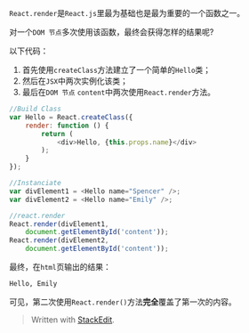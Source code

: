 `React.render`是`React.js`里最为基础也是最为重要的一个函数之一。

对一个`DOM 节点`多次使用该函数，最终会获得怎样的结果呢?

以下代码：

1. 首先使用`createClass`方法建立了一个简单的`Hello`类；
2. 然后在`JSX`中两次实例化该类；
3. 最后在`DOM 节点` `content`中两次使用`React.render`方法。

```javascript
//Build Class
var Hello = React.createClass({
    render: function () {
		return (
			<div>Hello, {this.props.name}</div>
        );
    }
});

//Instanciate
var divElement1 = <Hello name="Spencer" />;
var divElement2 = <Hello name="Emily" />;

//react.render
React.render(divElement1,
	document.getElementById('content'));
React.render(divElement2,
	document.getElementById('content'));
```

最终，在`html`页输出的结果：

```html
Hello, Emily
```

可见，第二次使用`React.render()`方法**完全**覆盖了第一次的内容。

> Written with [StackEdit](https://stackedit.io/).
